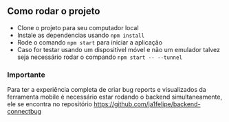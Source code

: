 ## Como rodar o projeto

- Clone o projeto para seu computador local
- Instale as dependencias usando `npm install`
- Rode o comando `npm start` para iniciar a aplicação
- Caso for testar usando um dispositível móvel e não um emulador talvez seja necessário rodar o compando `npm start -- --tunnel`

### Importante

Para ter a experiência completa de criar bug reports e visualizados da ferramenta mobile é necessário estar rodando o backend simultaneamente, ele se encontra no repositório https://github.com/ja1felipe/backend-connectbug
